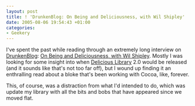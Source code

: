 ```yaml
---
layout: post
title: ! 'DrunkenBlog: On Being and Deliciousness, with Wil Shipley'
date: 2005-08-06 19:54:43 +01:00
categories:
- Geekery
---
```

I've spent the past while reading through an extremely long interview on [DrunkenBlog](http://www.drunkenblog.com/): [On Being and Deliciousness, with Wil Shipley](http://www.drunkenblog.com/drunkenblog-archives/000581.html).  Mostly I was looking for some insight into when [Delicious Library](http://www.delicious-monster.com/) 2.0 would be released (and it sounds like that's not too far off), but I wound up finding it an enthralling read about a bloke that's been working with Cocoa, like, forever.

This, of course, was a distraction from what I'd intended to do, which was update my library with all the bits and bobs that have appeared since we moved flat.
